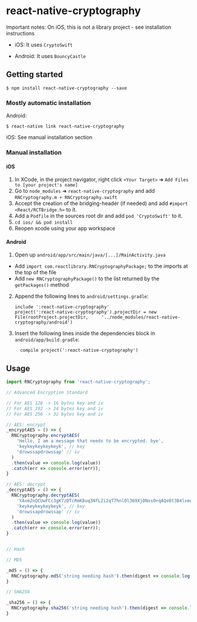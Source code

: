 
# react-native-cryptography

Important notes: On iOS, this is not a library project - see installation instructions

- iOS: It uses `CryptoSwift`

- Android: It uses `BouncyCastle`

## Getting started

`$ npm install react-native-cryptography --save`

### Mostly automatic installation

Android:

`$ react-native link react-native-cryptography`

iOS: See manual installation section

### Manual installation


#### iOS

1. In XCode, in the project navigator, right click `<Your Target>` ➜ `Add Files to [your project's name]`
2. Go to `node_modules` ➜ `react-native-cryptography` and add `RNCryptography.m + RNCryptography.swift`
3. Accept the creation of the bridging-header (if needed) and add `#import <React/RCTBridge.h>` to it.
4. Add a `Podfile` in the sources root dir and add `pod 'CryptoSwift'` to it.
5. `cd ios/ && pod install`
6. Reopen xcode using your app workspace

#### Android

1. Open up `android/app/src/main/java/[...]/MainActivity.java`
  - Add `import com.reactlibrary.RNCryptographyPackage;` to the imports at the top of the file
  - Add `new RNCryptographyPackage()` to the list returned by the `getPackages()` method
2. Append the following lines to `android/settings.gradle`:
  	```
  	include ':react-native-cryptography'
  	project(':react-native-cryptography').projectDir = new File(rootProject.projectDir, 	'../node_modules/react-native-cryptography/android')
  	```
3. Insert the following lines inside the dependencies block in `android/app/build.gradle`:
  	```
      compile project(':react-native-cryptography')
  	```

## Usage
```jsx
import RNCryptography from 'react-native-cryptography';

// Advanced Encryption Standard

// For AES 128 -> 16 bytes key and iv
// For AES 192 -> 24 bytes key and iv
// For AES 256 -> 32 bytes key and iv

// AES: encrypt
_encryptAES = () => {
  RNCryptography.encryptAES(
    'Hello, I am a message that needs to be encrypted. bye',
    'keykeykeykeykeyk', // key
    'drowssapdrowssap' // iv
  )
  .then(value => console.log(value))
  .catch(err => console.error(err));
}

// AES: decrypt
_decryptAES = () => {
  RNCryptography.decryptAES(
    'YAxm2nQCUwFCc3gK7zDTcRmK8uq3NfLZi2qT7hnl0l369XjDNxsO+qAQe8t3B4lxewCb5X6GNPvfrd2vlf689w==',
    'keykeykeykeykeyk', // key
    'drowssapdrowssap' // iv
  )
  .then(value => console.log(value))
  .catch(err => console.error(err));
}


// Hash

// MD5

_md5 = () => {
  RNCryptography.md5('string needing hash').then(digest => console.log(digest));
}

// SHA256

_sha256 = () => {
  RNCryptography.sha256('string needing hash').then(digest => console.log(digest));
}


```
  